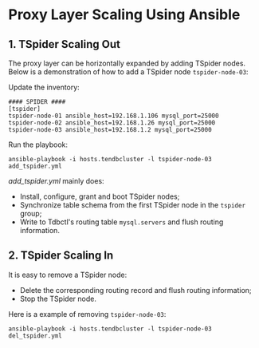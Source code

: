 # Proxy Layer Scaling Using Ansible

## 1. TSpider Scaling Out

The proxy layer can be horizontally expanded by adding TSpider nodes. Below is a demonstration of how to add a TSpider node `tspider-node-03`:

Update the inventory:
```
#### SPIDER ####
[tspider]
tspider-node-01 ansible_host=192.168.1.106 mysql_port=25000
tspider-node-02 ansible_host=192.168.1.26 mysql_port=25000
tspider-node-03 ansible_host=192.168.1.2 mysql_port=25000
```

Run the playbook:
```
ansible-playbook -i hosts.tendbcluster -l tspider-node-03 add_tspider.yml
```

*add_tspider.yml* mainly does:
- Install, configure, grant and boot TSpider nodes;
- Synchronize table schema from the first TSpider node in the `tspider` group;
- Write to Tdbctl's routing table `mysql.servers` and flush routing information.

## 2. TSpider Scaling In

It is easy to remove a TSpider node:
- Delete the corresponding routing record and flush routing information;
- Stop the TSpider node.

Here is a example of removing `tspider-node-03`:
```
ansible-playbook -i hosts.tendbcluster -l tspider-node-03 del_tspider.yml
```